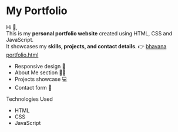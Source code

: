# My Portfolio

Hi 👋,  
This is my **personal portfolio website** created using HTML, CSS and JavaScript.  
It showcases my **skills, projects, and contact details**.
👉 [bhavana portfolio.html](https://bhavana.github.io/my-portfolio/)

- Responsive design 📱
- About Me section 🙋‍♀️
- Projects showcase 💻
- Contact form 📧

Technologies Used
- HTML
- CSS
- JavaScript
